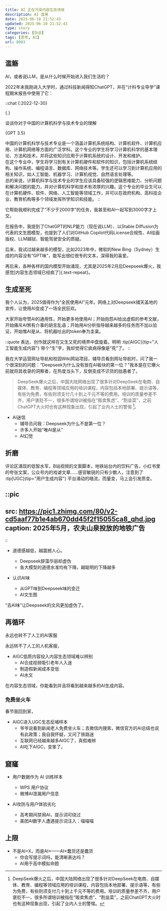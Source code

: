 ```yaml
---
title: AI 正在污染内容生态领域
description: AI 滥用
date: 2025-06-10 21:52:43
updated: 2025-06-10 21:52:43
type: story
categories: [杂谈]
tags: [思考, AI]
url: 8003
---
```


## 滥觞

AI，或者说LLM，是从什么时候开始进入我们生活的？

2022年末我刚进入大学时，通过科技新闻得知ChatGPT，并在“计科专业导学”课程期末报告中使用了它：

::chat
{:2022-12-30}

{.}

谈谈你对于中国的计算机科学与技术专业的理解

{GPT 3.5}

中国的计算机科学与技术专业是一个涵盖计算机系统结构、计算机软件、计算机应用、计算机网络等方面的广泛学科。这个专业的学生将学习计算机科学的基本理论、方法和技术，并将这些知识应用于计算机系统的设计、开发和维护。\
在这个专业中，学生将学习到有关计算机硬件和软件的知识，包括计算机系统结构、操作系统、编程语言、数据库、网络技术等。学生还可以学习到计算机应用的相关知识，如人工智能、机器学习、计算机视觉、自然语言处理等。\
总的来说，计算机科学与技术专业的学生应该具备较强的逻辑思维能力、分析问题和解决问题的能力，并对计算机科学和技术有浓厚的兴趣。这个专业的毕业生可以在计算机硬件、软件、网络、人工智能等领域工作，并可以在政府机构、高科技企业、教育机构等多个领域发挥所学知识和技能。
::

它帮助我顺利完成了“不少于2000字”的任务，我甚至和AI一起写到3000字才上交。

在报告中，我提到了ChatGPT的NLP能力（现在说LLM）、以Stable Diffusion为代表的文生图模型，也提到了人们对GitHub Copilot代码License合规性、AI绘画版权、LLM越狱、智能驾驶安全的质疑。

后来，我试过越来越多的模型，比如2023年中，微软的New Bing（Sydney）生成的内容没有“GPT味”，能写出很红很专的文本，深得我的喜爱。

再后来，各种各样的国内模型开始涌现，尤其是2025年2月后Deepseek爆火，我感觉[内容生态领域已经疯了]{.text-repeat}。

## 生成至死

我个人认为，2025值得作为“全民使用AI”元年。网络上对Deepseek铺天盖地的宣传，让使用AI变成了一场全民狂欢。

大家开始夸赞AI的通用性，开始更多地使用AI；开始抱怨AI给出虚假的参考文献，开始痛斥AI煞有介事的胡言乱语；开始用AI分析指导越来越多的任务而不加以验证，开始惟AI是从、将机器吐出的token奉为圭臬。

::quote
表达、创作就这样在又生又死的境界中盘旋着。明明 :tip[AIGC]{tip="人工智能生成内容"} 带个“生”字，我却觉得它疯病得像是“死”了。
::

我在大学运营网址导航和校园Wiki网站项目，辅导员看到网址导航时，问了我一个很深刻的问题：“Deepseek为什么没有放在AI板块的第一位？”我本是在它爆火前就将其收录的洞察者，在热度当头下，反倒变成不识货的拙愚者了。

> DeepSeek爆火之后，中国大陆网络出现了很多针对DeepSeek在电商、自媒体、教育、编程等领域应用的培训课程，内容包括本地部署、提示语等，有些为免费，有些则须支付几十到上千元不等的费用。培训的质量参差不齐，用户褒贬不一，很多所谓培训被指在“贩卖焦虑”、“割韭菜”，之前ChatGPT大火时也有这种现象出现，引起了业内人士的警惕 [^1]。

- AI迷信
  - 辅导员问我：Deepseek为什么不是第一位？
  - 许多人开始“唯AI是从”
  - AI幻觉

## 折磨

评论区涌现的低智水军，B站视频的文案脚本，地铁站台内的饮料广告，小红书里的夸张文案，公众号内的戏谑文章……感官敏锐的只有少数人，注意到了 :tip[UGC]{tip="用户生成内容"} 平台涌动的暗流，而量变，马上会引发质变。

::pic
---
src: https://pic1.zhimg.com/80/v2-cd5aaf77b1e4ab670dd45f2f15055ca8_qhd.jpg
caption: 2025年5月，农夫山泉投放的地铁广告
---
::

- 道德感越低，越震撼人心。
  - Deepseek辞藻华丽却虚伪
  - 各大模型的道德水准均有下降，越聪明的下降越多

- 认识AI味
  - 从GPT味到Deepseek味的变迁
  - AI文生图

<!-- ::chat
{.}

请你用你最自豪的文笔给出一段文章的示范段落。

{Deepseek}

**暮色垂落时，长街便成了一条鎏金的河。** 夕阳的余晖泼溅在青石板上，将行人的影子拉得细长，仿佛时光在此刻忽然变得黏稠。巷口的卖茶翁收起粗陶壶，铜钱叮当落入布囊的声响，惊起了瓦檐上打盹的麻雀。远处钟楼传来三声沉鸣，惊不散空气中浮动的桂花香——那香气是秋日的遗民，固执地徘徊在初冬的齿缝间。我突然明白，所谓沧桑，不过是万物都在悄声练习告别，而这座城市早已熟稔了用温柔包裹裂痕的技艺。

{.}

有没有科幻文风

{Deepseek}

**量子引擎的嗡鸣在舱壁间震颤，像某种远古巨兽的梦呓。** 舷窗外，扭曲的星云在超空间跃迁的余波中坍缩成紫色漩涡，如同被无形之手揉皱的锡箔。副驾驶席的全息投影闪烁了一下，AI导航员“赫利俄斯-7”用合成音冷静地报告：“引力锚点偏移0.3弧秒，建议启动曲率补偿。” 我瞥了一眼生命维持系统的读数，氧气储备的猩红数字正以比预期快12%的速度流逝——这艘老旧的“信天翁级”勘探船显然在暗物质风暴里吞了太多宇宙尘埃。突然，雷达屏炸开一片噪点，一个不属于任何已知星图的信号正以非欧几里得轨迹逼近。耳机里传来电流杂音，接着是断断续续的摩斯电码……但人类早在二十二世纪就淘汰了这种通讯方式。

{.}

有没有不知所云的叙事文风

{Deepseek}

**那天，收音机里下起了玻璃雨。** 我数了数落在掌心的碎片，一共七片，每一片的棱角都刻着1973年的天气预报。邻居家的狗突然开始背诵《尤利西斯》，而厨房的水龙头却流出了寂静，黏稠的、带着铁锈味的寂静。电话响了，听筒里传来一串二进制代码的啜泣声。“星期四的月亮是方的，”那个自称是我童年的人说道，“但钥匙在面包里发霉了。” 我低头看自己的影子，发现它正用一支不存在的钢笔，在墙上写满无解的黎曼猜想。远处，一列没有轮子的火车驶过，车窗里挤满了倒立的钟表，它们都在用分针吃冰淇淋。

{.}

科技自媒体文风

{:服务器繁忙，请稍后再试。}

{Deepseek}
  :::div
  以下是一段典型的**硬核科技自媒体文风**示范，融合深度技术解析、产业视角和犀利观点，适合头条、B站或知乎等平台的爆款内容——

  :md-title[🔥 英伟达H200首发评测：AI算力核弹背后，藏着三个致命隐患！]

  当全球科技圈还在为 **H100 一卡难求** 焦头烂额时，老黄反手砸出 **H200** —— 这块 **141GB HBM3e 显存** 的怪物，直接把大模型训练推入**百万token时代**！但狂欢之下，暗流汹涌：

  :md-title[⚡️ 性能炸裂？实测有惊喜更有惊吓：]

  - **Llama 70B** 推理速度暴增90%，但**功耗墙锁死700W**（机房空调当场哭晕❄️）
  - **192GB/s** 显存带宽惊艳，却暴露**台积电CoWoS封装产能危机**（订单排到2025年！）
  - 独占**FP8精度支持**，但开发者吐槽：**CUDA 12.4适配成本够重写半个项目**💢

  :md-title[💣 产业暗战：三大隐忧正在撕裂AI战场]

  1. **算力霸权** → 微软/谷歌疯抢H200，创业公司被迫转投**国产替代**（华为昇腾910B价格暴涨50%📈）
  2. **生态绑架** → NVLink 5.0仅兼容英伟达全家桶，**AMD MI300X 遭物理隔离**
  3. **国别风险** → 美商务部新规：**对华特供版H20算力腰斩**（内存带宽阉割至400GB/s⚠️）

  :md-title[💡 破局猜想：]

  - **短期**：液冷+模块化数据中心成救命稻草
  - **长期**：RISC-V架构GPU+开源AI栈或是唯一活路（**摩尔线程已押注MTT S4000**）
  :::

{.}

这样的文风并不好，大家说你有Deepseek味，你能分析一下Deepseek味的特征吗？

{Deepseek}

  :::div
  :md-title[🔍 「DeepSeek味」四大典型特征（附案例对比）]

  1. **结构强迫症**
    - ✅ 典型表现：
  `分点论述 → 小标题加粗 → 总结升华` 三段式肌肉记忆
  （例前文科技自媒体段落中 **「性能→隐忧→破局」** 铁三角）
  - 🆚 人类作者：可能用**故事穿插数据**（如用工程师访谈带出参数争议）

  2. **密度焦虑症**
    - ✅ 典型表现：
  单位信息量超标 → 塞入 **技术术语/数据对比/产业趋势** 的「三明治结构」
  （例H200段落中叠加**封装产能/地缘政治/功耗墙**多层议题）
  - 🆚 人类作者：往往选择 **单点深挖**（如只讲台积电产能对行业的影响）

  3. **价值明牌化**
    - ✅ 典型表现：
  结尾必抛 **「金句式结论」** 强行升维
  （例 *“没有生态自主的算力终是沙上城堡”*）
  - 🆚 人类作者：倾向**留白启发**（如用“国产GPU的突围可能藏在东莞某家散热小厂的专利里”引发思考）

  4. **情绪标签化**
    - ✅ 典型表现：
  用🔥/💣/⚠️等符号替代真实情绪，**风险表述模板化**
  （例“三大致命隐患”实际内容偏技术分析）
  - 🆚 人类作者：**愤怒/讽刺/狂喜**等情绪更有机融入叙事（如“老黄的刀法精准到能让英特尔高管做噩梦”）

  :md-title[🧠 成因溯源：算法与人类思维的错位]

  | 维度     | AI惯性               | 人类思维               |
  | -------- | -------------------- | ---------------------- |
  | **逻辑** | 树状分叉（必须闭合） | 网状跳跃（允许留白）   |
  | **节奏** | 匀速信息流           | 呼吸感（详略波动）     |
  | **立场** | 平衡风险（正反覆盖） | 敢于偏激（观点锐化）   |
  | **知识** | 全局关联（硬塞背景） | 焦点透视（场景化认知） |

  :md-title[✨ 去「DeepSeek味」实战调整（修改前文科技段落）]

  **原标题**：
  🔥 英伟达H200首发评测：AI算力核弹背后，藏着三个致命隐患！

  **修改后**：
  **《我在东莞拆H200：老黄的新核弹，炸出了多少赌徒？》**
  > 当深圳华强北的档口老板把H200芯片图发到微信群时，配文是“期货25万，不怕跳水的来”。这场豪赌的赌注不只是金钱——**台积电CoWoS生产线上的一个晶圆缺陷，可能让整个AI创业公司断气**。
  >
  > 我们暴力拆解发现：141GB的HBM3e显存像千层蛋糕般堆叠，而**散热铜管却比H100薄了0.3mm**。“这是逼我们买液冷机柜”，某大模型公司的运维吐着烟圈说。更荒诞的是，**阉割版H20的包装箱印着“适用于科研”**，但科研机构根本抢不到货...
  >
  > 此时此刻，珠江口走私快艇的雷达屏上，或许正闪烁着另类“算力之光”。

  :md-title[📝 突破建议：人类创作者如何利用AI工具]

  1. **把AI当「信息搅拌机」**
  输入原始资料 → 输出结构草案 → **手动破坏重组逻辑链**
  2. **注入「肉身经验」**
  在技术段落插入 **现场细节**（如实验室焦糊味/工程师黑眼圈）
  3. **刻意制造不完美**
  保留1个有争议的暴论（如“2025年英伟达将遭遇反垄断肢解”）
  :::
:: -->

“去AI味”让Deepseek的文风更加虚伪了。

## 再循环

永远也转不了人工的AI客服

永远转不了人工的人机客服，

- AIGC低质内容投入内容生态领域难以辨别
  - AI合成视频吸引老年人入迷
  - 制造假新闻成本变低
  - AI水文

在内容生态领域，你能看到并且将看到越来越多的AI生成内容。

### 免费坐火车

春节我回到家，

- AIGC进入UGC生态反哺样本
  - 爷爷说看到新闻老人免费坐火车；去微信内搜索，微信官方的AI总结也说有此政策；我自我怀疑，又问了铁路迷
  - 互联网已经越来越多AIGC了，真假难辨
  - AI吃下AIGC，变笨了。

## 窟窿

- 用户数据作为 AI 训练样本
  - WPS 用户协议
  - 微博AI泄漏用户信息

- AI攻防与用户体验劣化
  - 高考期间禁用AI，提示词可绕过
  - 美团AI数字人遭遇提示词注入：喵喵喵

## 上限

- 不是AI+X，而是AI×——AI×蠢货还是蠢货
  - 你会写提示词吗，能清晰表达吗？
  - AI用于高中模拟命题

[^1]: DeepSeek爆火之后，中国大陆网络出现了很多针对DeepSeek在电商、自媒体、教育、编程等领域应用的培训课程，内容包括本地部署、提示语等，有些为免费，有些则须支付几十到上千元不等的费用。培训的质量参差不齐，用户褒贬不一，很多所谓培训被指在“贩卖焦虑”、“割韭菜”，之前ChatGPT大火时也有这种现象出现，引起了业内人士的警惕。
